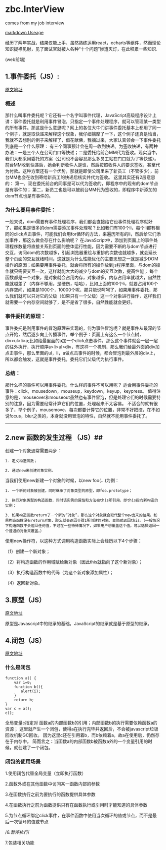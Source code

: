 # zbc.InterView #
comes from my job interview

[markdown Useage](https://blog.csdn.net/u014497625/article/details/76549168)

经历了两年实战，结果仅能上手，虽然熟练运用react，echarts等组件，然而理论知识捉襟见肘，见了面试官就被人各种“十个问题”惨遭灭灯，在此积累一些知识.

(web前端)


## 1.事件委托（JS）: ## 

[原文地址](https://blog.csdn.net/u013035060/article/details/60770477)

### 概述 ###

那什么叫事件委托呢？它还有一个名字叫事件代理，JavaScript高级程序设计上讲：事件委托就是利用事件冒泡，只指定一个事件处理程序，就可以管理某一类型的所有事件。那这是什么意思呢？网上的各位大牛们讲事件委托基本上都用了同一个例子，就是取快递来解释这个现象，我仔细揣摩了一下，这个例子还真是恰当，我就不去想别的例子来解释了，借花献佛，我摘过来，大家认真领会一下事件委托到底是一个什么原理：
有三个同事预计会在周一收到快递。为签收快递，有两种办法：一是三个人在公司门口等快递；二是委托给前台MM代为签收。现实当中，我们大都采用委托的方案（公司也不会容忍那么多员工站在门口就为了等快递）。前台MM收到快递后，她会判断收件人是谁，然后按照收件人的要求签收，甚至代为付款。这种方案还有一个优势，那就是即使公司里来了新员工（不管多少），前台MM也会在收到寄给新员工的快递后核实并代为签收。
这里其实还有2层意思的：
第一，现在委托前台的同事是可以代为签收的，即程序中的现有的dom节点是有事件的；
第二，新员工也是可以被前台MM代为签收的，即程序中新添加的dom节点也是有事件的。

### 为什么要用事件委托： ###

一般来说，dom需要有事件处理程序，我们都会直接给它设事件处理程序就好了，那如果是很多的dom需要添加事件处理呢？比如我们有100个li，每个li都有相同的click点击事件，可能我们会用for循环的方法，来遍历所有的li，然后给它们添加事件，那这么做会存在什么影响呢？
在JavaScript中，添加到页面上的事件处理程序数量将直接关系到页面的整体运行性能，因为需要不断的与dom节点进行交互，访问dom的次数越多，引起浏览器重绘与重排的次数也就越多，就会延长整个页面的交互就绪时间，这就是为什么性能优化的主要思想之一就是减少DOM操作的原因；如果要用事件委托，就会将所有的操作放到js程序里面，与dom的操作就只需要交互一次，这样就能大大的减少与dom的交互次数，提高性能；
每个函数都是一个对象，是对象就会占用内存，对象越多，内存占用率就越大，自然性能就越差了（内存不够用，是硬伤，哈哈），比如上面的100个li，就要占用100个内存空间，如果是1000个，10000个呢，那只能说呵呵了，如果用事件委托，那么我们就可以只对它的父级（如果只有一个父级）这一个对象进行操作，这样我们就需要一个内存空间就够了，是不是省了很多，自然性能就会更好。

### 事件委托的原理： ###

事件委托是利用事件的冒泡原理来实现的，何为事件冒泡呢？就是事件从最深的节点开始，然后逐步向上传播事件，举个例子：页面上有这么一个节点树，div>ul>li>a;比如给最里面的a加一个click点击事件，那么这个事件就会一层一层的往外执行，执行顺序a>li>ul>div，有这样一个机制，那么我们给最外面的div加点击事件，那么里面的ul，li，a做点击事件的时候，都会冒泡到最外层的div上，所以都会触发，这就是事件委托，委托它们父级代为执行事件。

### 总结： ###

那什么样的事件可以用事件委托，什么样的事件不可以用呢？
适合用事件委托的事件：click，mousedown，mouseup，keydown，keyup，keypress。
值得注意的是，mouseover和mouseout虽然也有事件冒泡，但是处理它们的时候需要特别的注意，因为需要经常计算它们的位置，处理起来不太容易。
不适合的就有很多了，举个例子，mousemove，每次都要计算它的位置，非常不好把控，在不如说focus，blur之类的，本身就没用冒泡的特性，自然就不能用事件委托了。

----

## 2.new 函数的发生过程 （JS）##

创建一个对象通常需要两步：

    1. 定义构造函数；

    2. 通过new来创建对象实例。

当我们使用new新建一个对象的时候，以new foo(...)为例：

    1. 一个新的对象被创建，同时继承了对象类型的原型，即foo.prototype；

    2. 执行对象类型的构造函数，同时该实例的属性和方法被this所引用，即this指向新构造的实例；

    3. 如果构造函数return了一个新的“对象”，那么这个对象就会取代整个new出来的结果。如果构造函数没有return对象，那么就会返回步骤1所创建的对象，即隐式返回this。（一般情况下构造函数不会返回任何值，不过在一些特殊情况下，如果用户想覆盖这个值，可以选择返回一个普通的对象来覆盖。）



使用new操作符，以这种方式调用构造函数实际上会经历以下4个步骤：

（1）创建一个新对象；

（2）将构造函数的作用域赋给新对象（因此this就指向了这个新对象）；

（3）执行构造函数中的代码（为这个新对象添加属性）；

（4）返回新对象。


## 3.原型（JS） ##

[原文地址](https://blog.csdn.net/u012468376/article/details/53121081)

原型是Javascript中的继承的基础，JavaScript的继承就是基于原型的继承。


## 4.闭包（JS） ##

[原文地址](http://www.cnblogs.com/star-studio/archive/2011/06/22/2086493.html)

### 什么是闭包 ###

```
function a() {
    var i=0;
	function b(){
       alert(i);       
	}       
	return b;   
}   
var c = a();   
c(); 
```

全局变量c指定对 函数a的内部函数b的引用；内部函数b的执行需要依赖函数a的资源；
这里就产生一个闭包，使得a在执行完毕并返回后，不会被javascript垃圾回收机制GC回收。
因为这里c还在引用着b，而b依赖着a，故a在使用后，仍然存在于内存中。
简而言之：当函数a的内部函数b被函数a外的一个变量引用的时候，就创建了一个闭包。


### 闭包的使用场景 ###

1.使用闭包代替全局变量（立即执行函数）

2.函数外或在其他函数中访问某一函数内部的参数

3.在函数执行之前为要执行的函数提供具体参数

4.在函数执行之前为函数提供只有在函数执行或引用时才能知道的具体参数

5.为节点循环绑定click事件，在事件函数中使用当次循环的值或节点，而不是最后一次循环的值或节点

/*6.暂停执行*/

7.包装相关功能








